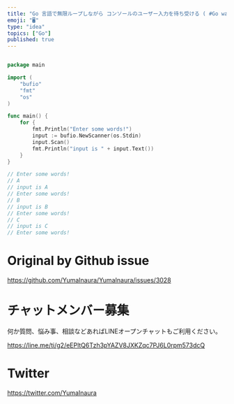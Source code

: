 ```yaml
---
title: "Go 言語で無限ループしながら コンソールのユーザー入力を待ち受ける ( #Go wait user input in console wi"
emoji: "🖥"
type: "idea"
topics: ["Go"]
published: true
---
```


```go

package main

import (
	"bufio"
	"fmt"
	"os"
)

func main() {
	for {
		fmt.Println("Enter some words!")
		input := bufio.NewScanner(os.Stdin)
		input.Scan()
		fmt.Println("input is " + input.Text())
	}
}

// Enter some words!
// A
// input is A
// Enter some words!
// B
// input is B
// Enter some words!
// C
// input is C
// Enter some words!

```

# Original by Github issue

https://github.com/YumaInaura/YumaInaura/issues/3028








<!-- Update From Qiita API -->

# チャットメンバー募集


何か質問、悩み事、相談などあればLINEオープンチャットもご利用ください。

https://line.me/ti/g2/eEPltQ6Tzh3pYAZV8JXKZqc7PJ6L0rpm573dcQ





# Twitter


https://twitter.com/YumaInaura


<!-- Update From Qiita API -->


